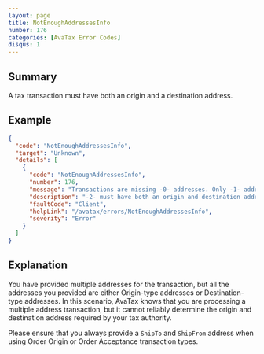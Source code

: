 ```yaml
---
layout: page
title: NotEnoughAddressesInfo
number: 176
categories: [AvaTax Error Codes]
disqus: 1
---
```


## Summary

A tax transaction must have both an origin and a destination address.

## Example

```json
{
  "code": "NotEnoughAddressesInfo",
  "target": "Unknown",
  "details": [
    {
      "code": "NotEnoughAddressesInfo",
      "number": 176,
      "message": "Transactions are missing -0- addresses. Only -1- addresses are provided",
      "description": "-2- must have both an origin and destination address.  The origin addresses are either 'ShipFrom' or 'PointOfOrderAcceptance'. The destination addresses are either 'ShipTo' or 'PointOfOrderOrigin'.",
      "faultCode": "Client",
      "helpLink": "/avatax/errors/NotEnoughAddressesInfo",
      "severity": "Error"
    }
  ]
}
```

## Explanation

You have provided multiple addresses for the transaction, but all the addresses you provided are either Origin-type addresses or Destination-type addresses.  In this scenario, AvaTax knows that you are processing a multiple address transaction, but it cannot reliably determine the origin and destination address required by your tax authority.

Please ensure that you always provide a `ShipTo` and `ShipFrom` address when using Order Origin or Order Acceptance transaction types.
